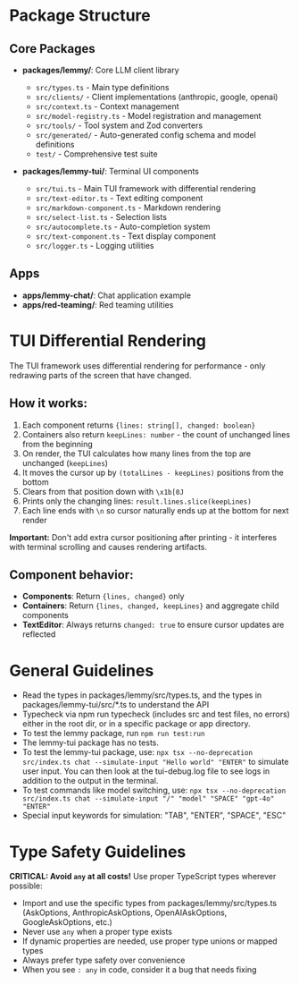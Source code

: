 # Package Structure

## Core Packages

- **packages/lemmy/**: Core LLM client library

   - `src/types.ts` - Main type definitions
   - `src/clients/` - Client implementations (anthropic, google, openai)
   - `src/context.ts` - Context management
   - `src/model-registry.ts` - Model registration and management
   - `src/tools/` - Tool system and Zod converters
   - `src/generated/` - Auto-generated config schema and model definitions
   - `test/` - Comprehensive test suite

- **packages/lemmy-tui/**: Terminal UI components
   - `src/tui.ts` - Main TUI framework with differential rendering
   - `src/text-editor.ts` - Text editing component
   - `src/markdown-component.ts` - Markdown rendering
   - `src/select-list.ts` - Selection lists
   - `src/autocomplete.ts` - Auto-completion system
   - `src/text-component.ts` - Text display component
   - `src/logger.ts` - Logging utilities

## Apps

- **apps/lemmy-chat/**: Chat application example
- **apps/red-teaming/**: Red teaming utilities

# TUI Differential Rendering

The TUI framework uses differential rendering for performance - only redrawing parts of the screen that have changed.

## How it works:

1. Each component returns `{lines: string[], changed: boolean}`
2. Containers also return `keepLines: number` - the count of unchanged lines from the beginning
3. On render, the TUI calculates how many lines from the top are unchanged (`keepLines`)
4. It moves the cursor up by `(totalLines - keepLines)` positions from the bottom
5. Clears from that position down with `\x1b[0J`
6. Prints only the changing lines: `result.lines.slice(keepLines)`
7. Each line ends with `\n` so cursor naturally ends up at the bottom for next render

**Important:** Don't add extra cursor positioning after printing - it interferes with terminal scrolling and causes rendering artifacts.

## Component behavior:

- **Components**: Return `{lines, changed}` only
- **Containers**: Return `{lines, changed, keepLines}` and aggregate child components
- **TextEditor**: Always returns `changed: true` to ensure cursor updates are reflected

# General Guidelines

- Read the types in packages/lemmy/src/types.ts, and the types in packages/lemmy-tui/src/\*.ts to understand the API
- Typecheck via npm run typecheck (includes src and test files, no errors) either in the root dir, or in a specific package or app directory.
- To test the lemmy package, run `npm run test:run`
- The lemmy-tui package has no tests.
- To test the lemmy-tui package, use: `npx tsx --no-deprecation src/index.ts chat --simulate-input "Hello world" "ENTER"` to simulate user input. You can then look at the tui-debug.log file to see logs in addition to the output in the terminal.
- To test commands like model switching, use: `npx tsx --no-deprecation src/index.ts chat --simulate-input "/" "model" "SPACE" "gpt-4o" "ENTER"`
- Special input keywords for simulation: "TAB", "ENTER", "SPACE", "ESC"

# Type Safety Guidelines

**CRITICAL: Avoid `any` at all costs!** Use proper TypeScript types wherever possible:

- Import and use the specific types from packages/lemmy/src/types.ts (AskOptions, AnthropicAskOptions, OpenAIAskOptions, GoogleAskOptions, etc.)
- Never use `any` when a proper type exists
- If dynamic properties are needed, use proper type unions or mapped types
- Always prefer type safety over convenience
- When you see `: any` in code, consider it a bug that needs fixing
